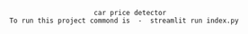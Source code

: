                          car price detector
    To run this project commond is  -  streamlit run index.py
